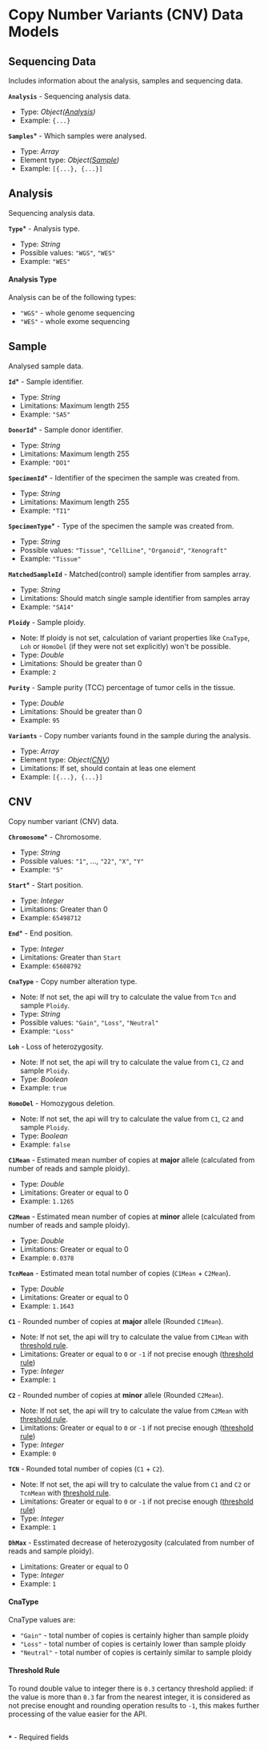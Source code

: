 # Copy Number Variants (CNV) Data Models

## Sequencing Data
Includes information about the analysis, samples and sequencing data.

**`Analysis`** - Sequencing analysis data.
- Type: _Object([Analysis](https://github.com/dkfz-unite/unite-genome-feed/blob/main/Docs/api-models-ssm.md#analysis))_
- Example: `{...}`

**`Samples`*** - Which samples were analysed.
- Type: _Array_
- Element type: _Object([Sample](https://github.com/dkfz-unite/unite-genome-feed/blob/main/Docs/api-models-ssm.md#sample))_
- Example: `[{...}, {...}]`

## Analysis
Sequencing analysis data.

**`Type`*** - Analysis type.
- Type: _String_
- Possible values: `"WGS"`, `"WES"`
- Example: `"WES"`

#### Analysis Type
Analysis can be of the following types:
- `"WGS"` - whole genome sequencing
- `"WES"` - whole exome sequencing

## Sample
Analysed sample data.

**`Id`*** - Sample identifier.
- Type: _String_
- Limitations: Maximum length 255
- Example: `"SA5"`

**`DonorId`*** - Sample donor identifier.
- Type: _String_
- Limitations: Maximum length 255
- Example: `"DO1"`

**`SpecimenId`*** - Identifier of the specimen the sample was created from.
- Type: _String_
- Limitations: Maximum length 255
- Example: `"TI1"`

**`SpecimenType`*** - Type of the specimen the sample was created from.
- Type: _String_
- Possible values: `"Tissue"`, `"CellLine"`, `"Organoid"`, `"Xenograft"`
- Example: `"Tissue"`

**`MatchedSampleId`** - Matched(control) sample identifier from samples array.
- Type: _String_
- Limitations: Should match single sample identifier from samples array
- Example: `"SA14"`

**`Ploidy`** - Sample ploidy.
- Note: If ploidy is not set, calculation of variant properties like `CnaType`, `Loh` or `HomoDel` (if they were not set explicitly) won't be possible.
- Type: _Double_
- Limitations: Should be greater than 0
- Example: `2`

**`Purity`** - Sample purity (TCC) percentage of tumor cells in the tissue.
- Type: _Double_
- Limitations: Should be greater than 0
- Example: `95`

**`Variants`** - Copy number variants found in the sample during the analysis.
- Type: _Array_
- Element type: _Object([CNV](https://github.com/dkfz-unite/unite-genome-feed/blob/main/Docs/api-models-cnv.md#cnv))_
- Limitations: If set, should contain at leas one element
- Example: `[{...}, {...}]`

## CNV
Copy number variant (CNV) data.

**`Chromosome`*** - Chromosome.
- Type: _String_
- Possible values: `"1"`, ..., `"22"`, `"X"`, `"Y"`
- Example: `"5"`

**`Start`*** - Start position.
- Type: _Integer_
- Limitations: Greater than 0
- Example: `65498712`

**`End`*** - End position.
- Type: _Integer_
- Limitations: Greater than `Start`
- Example: `65608792`

**`CnaType`** - Copy number alteration type.
- Note: If not set, the api will try to calculate the value from `Tcn` and sample `Ploidy`.
- Type: _String_
- Possible values: `"Gain"`, `"Loss"`, `"Neutral"`
- Example: `"Loss"`

**`Loh`** - Loss of heterozygosity.
- Note: If not set, the api will try to calculate the value from `C1`, `C2` and sample `Ploidy`.
- Type: _Boolean_
- Example: `true`

**`HomoDel`** - Homozygous deletion.
- Note: If not set, the api will try to calculate the value from `C1`, `C2` and sample `Ploidy`.
- Type: _Boolean_
- Example: `false`

**`C1Mean`** - Estimated mean number of copies at **major** allele (calculated from number of reads and sample ploidy). 
- Type: _Double_
- Limitations: Greater or equal to 0
- Example: `1.1265`

**`C2Mean`** - Estimated mean number of copies at **minor** allele (calculated from number of reads and sample ploidy). 
- Type: _Double_
- Limitations: Greater or equal to 0
- Example: `0.0378`

**`TcnMean`** - Estimated mean total number of copies (`C1Mean` + `C2Mean`). 
- Type: _Double_
- Limitations: Greater or equal to 0
- Example: `1.1643`

**`C1`** - Rounded number of copies at **major** allele (Rounded `C1Mean`).
- Note: If not set, the api will try to calculate the value from `C1Mean` with [threshold rule](https://github.com/dkfz-unite/unite-genome-feed/blob/main/Docs/api-models-cnv.md#threshold).
- Limitations: Greater or equal to `0` or `-1` if not precise enough ([threshold rule](https://github.com/dkfz-unite/unite-genome-feed/blob/main/Docs/api-models-cnv.md#threshold))
- Type: _Integer_
- Example: `1`

**`C2`** - Rounded number of copies at **minor** allele (Rounded `C2Mean`).
- Note: If not set, the api will try to calculate the value from `C2Mean` with [threshold rule](https://github.com/dkfz-unite/unite-genome-feed/blob/main/Docs/api-models-cnv.md#threshold).
- Limitations: Greater or equal to `0` or `-1` if not precise enough ([threshold rule](https://github.com/dkfz-unite/unite-genome-feed/blob/main/Docs/api-models-cnv.md#threshold))
- Type: _Integer_
- Example: `0`

**`TCN`** - Rounded total number of copies (`C1` + `C2`).
- Note: If not set, the api will try to calculate the value from `C1` and `C2` or `TcnMean` with [threshold rule](https://github.com/dkfz-unite/unite-genome-feed/blob/main/Docs/api-models-cnv.md#threshold).
- Limitations: Greater or equal to `0` or `-1` if not precise enough ([threshold rule](https://github.com/dkfz-unite/unite-genome-feed/blob/main/Docs/api-models-cnv.md#threshold))
- Type: _Integer_
- Example: `1`

**`DhMax`** - Esstimated decrease of heterozygosity (calculated from number of reads and sample ploidy).
- Limitations: Greater or equal to 0
- Type: _Integer_
- Example: `1`

#### CnaType
CnaType values are:
- `"Gain"` - total number of copies is certainly higher than sample ploidy
- `"Loss"` - total number of copies is certainly lower than sample ploidy
- `"Neutral"` - total number of copies is certainly similar to sample ploidy

#### Threshold Rule
To round double value to integer there is `0.3` certancy threshold applied:
if the value is more than `0.3` far from the nearest integer, it is considered as not precise enought and rounding operation results to `-1`, 
this makes further processing of the value easier for the API.

##
**`*`** - Required fields
